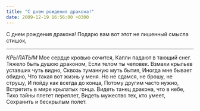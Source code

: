 ```yaml
---
title: "С днем рождения дракона!"
date: 2009-12-19 16:56:00 +0300
---
```


С днем рождения дракона!
Подарю вам вот этот не лишенный смысла стишок,
______________
*КРЫЛАТЫМ*
Мое сердце кровью сочится,
Капли падают в тающий снег.
Тяжело быть душою драконом,
Если телом ты человек.
Взмахи крыльев уставших чуть видно,
Сквозь туманную муть бытия,
Иногда мне бывает обидно,
Что такая вот жизнь у меня.
Но не сдамся, не брошу, не струшу,
И пойду как всегда до конца,
Потому другим часто нужно,
Встретить в мире крылатых гонца.
Видеть танец дракона, что в небе,
Тихо тайны плетет переплет,
Видеть мужество тех, кто умеет,
Сохранить и бескрылым полет.

